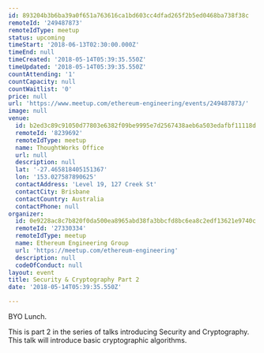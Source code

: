 ```yaml
---
id: 893204b3b6ba39a0f651a763616ca1bd603cc4dfad265f2b5ed0468ba738f38c
remoteId: '249487873'
remoteIdType: meetup
status: upcoming
timeStart: '2018-06-13T02:30:00.000Z'
timeEnd: null
timeCreated: '2018-05-14T05:39:35.550Z'
timeUpdated: '2018-05-14T05:39:35.550Z'
countAttending: '1'
countCapacity: null
countWaitlist: '0'
price: null
url: 'https://www.meetup.com/ethereum-engineering/events/249487873/'
image: null
venue:
  id: b2ed3c89c91050d77803e6382f09be9995e7d2567438aeb6a503edafbf11118d
  remoteId: '8239692'
  remoteIdType: meetup
  name: ThoughtWorks Office
  url: null
  description: null
  lat: '-27.465818405151367'
  lon: '153.027587890625'
  contactAddress: 'Level 19, 127 Creek St'
  contactCity: Brisbane
  contactCountry: Australia
  contactPhone: null
organizer:
  id: 0e9228ac8c7b820f0da500ea8965abd38fa3bbcfd8bc6ea8c2edf13621e9740c
  remoteId: '27330334'
  remoteIdType: meetup
  name: Ethereum Engineering Group
  url: 'https://meetup.com/ethereum-engineering'
  description: null
  codeOfConduct: null
layout: event
title: Security & Cryptography Part 2
date: '2018-05-14T05:39:35.550Z'

---
```

<p>BYO Lunch.</p> <p>This is part 2 in the series of talks introducing Security and Cryptography. This talk will introduce basic cryptographic algorithms.</p>
